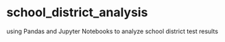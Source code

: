 # school_district_analysis
using Pandas and Jupyter Notebooks to analyze school district test results 
